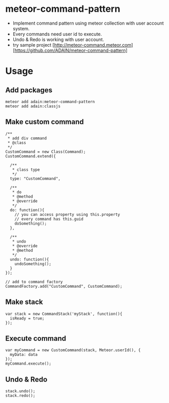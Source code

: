 # meteor-command-pattern
- Implement command pattern using meteor collection with user account system.
- Every commands need user id to execute.
- Undo & Redo is working with user account.
- try sample project [http://meteor-command.meteor.com] [https://github.com/ADAIN/meteor-command-pattern]

# Usage

## Add packages
    meteor add adain:meteor-command-pattern
    meteor add adain:classjs

## Make custom command        
    /**
     * add div command
     * @class
     */
    CustomCommand = new Class(Command); 
    CustomCommand.extend({
    
      /**
       * class type
       */
      type: "CustomCommand",
    
      /**
       * do
       * @method
       * @override
       */
      do: function(){
        // you can access property using this.property
        // every command has this.guid
        doSomething();
      },
    
      /**
       * undo
       * @override
       * @method
       */
      undo: function(){
        undoSomething();
      }
    });

    // add to command factory
    CommandFactory.add("CustomCommand", CustomCommand);

## Make stack
    var stack = new CommandStack('myStack', function(){
      isReady = true;
    });

## Execute command
    var myCommand = new CustomCommand(stack, Meteor.userId(), {
      myData: data
    });
    myCommand.execute();

## Undo & Redo
    stack.undo();
    stack.redo();
    